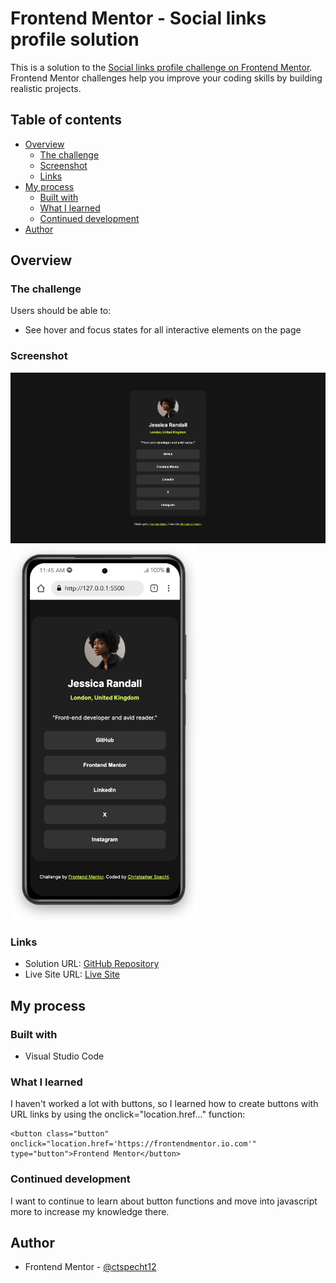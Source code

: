 # Frontend Mentor - Social links profile solution

This is a solution to the [Social links profile challenge on Frontend Mentor](https://www.frontendmentor.io/challenges/social-links-profile-UG32l9m6dQ). Frontend Mentor challenges help you improve your coding skills by building realistic projects.

## Table of contents

- [Overview](#overview)
  - [The challenge](#the-challenge)
  - [Screenshot](#screenshot)
  - [Links](#links)
- [My process](#my-process)
  - [Built with](#built-with)
  - [What I learned](#what-i-learned)
  - [Continued development](#continued-development)
- [Author](#author)

## Overview

### The challenge

Users should be able to:

- See hover and focus states for all interactive elements on the page

### Screenshot

![](social-media-links-desktop.png)
<img src="social-media-links-mobile.png" alt="My Image" width="300">

### Links

- Solution URL: [GitHub Repository](https://github.com/ctspecht12/FM-social-links-profile)
- Live Site URL: [Live Site](https://ctspecht12.github.io/FM-social-links-profile/)

## My process

### Built with

- Visual Studio Code

### What I learned

I haven't worked a lot with buttons, so I learned how to create buttons with URL links
by using the onclick="location.href..." function:

````
<button class="button" onclick="location.href='https://frontendmentor.io.com'" type="button">Frontend Mentor</button>
````

### Continued development

I want to continue to learn about button functions and move into javascript more to increase my knowledge there.


## Author
- Frontend Mentor - [@ctspecht12](https://www.frontendmentor.io/profile/ctspecht12)


